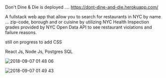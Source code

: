 Don't Dine & Die is deployed .... https://dont-dine-and-die.herokuapp.com/

A fullstack web app that allow you to search for restaurants in NYC by name ... zip-code, borough and or cuisine by utilizing NYC Health Inspection grades provided by NYC Open Data API to see restaurant violations and failure reasons.


still on progress to add CSS

React Js, Node Js, Postgres SQL

![2018-09-07 01 48 06](https://user-images.githubusercontent.com/32101657/45200861-c48c9a00-b240-11e8-85f7-d516f9928949.gif)

![2018-09-07 01 49 43](https://user-images.githubusercontent.com/32101657/45200829-a0c95400-b240-11e8-9508-d490cecc49c4.gif)


